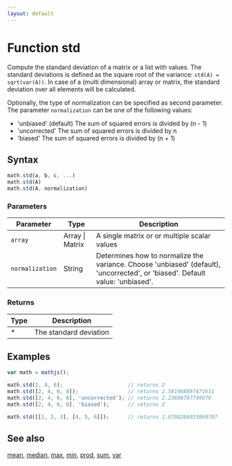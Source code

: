 ```yaml
---
layout: default
---
```


# Function std

Compute the standard deviation of a matrix or a  list with values.
The standard deviations is defined as the square root of the variance:
`std(A) = sqrt(var(A))`.
In case of a (multi dimensional) array or matrix, the standard deviation
over all elements will be calculated.

Optionally, the type of normalization can be specified as second
parameter. The parameter `normalization` can be one of the following values:

- 'unbiased' (default) The sum of squared errors is divided by (n - 1)
- 'uncorrected'        The sum of squared errors is divided by n
- 'biased'             The sum of squared errors is divided by (n + 1)


## Syntax

```js
math.std(a, b, c, ...)
math.std(A)
math.std(A, normalization)
```

### Parameters

Parameter | Type | Description
--------- | ---- | -----------
`array` | Array &#124; Matrix |  A single matrix or or multiple scalar values
`normalization` | String |  Determines how to normalize the variance. Choose 'unbiased' (default), 'uncorrected', or 'biased'. Default value: 'unbiased'.

### Returns

Type | Description
---- | -----------
* | The standard deviation


## Examples

```js
var math = mathjs();

math.std(2, 4, 6);                     // returns 2
math.std([2, 4, 6, 8]);                // returns 2.581988897471611
math.std([2, 4, 6, 8], 'uncorrected'); // returns 2.23606797749979
math.std([2, 4, 6, 8], 'biased');      // returns 2

math.std([[1, 2, 3], [4, 5, 6]]);      // returns 1.8708286933869707
```


## See also

[mean](mean.html),
[median](median.html),
[max](max.html),
[min](min.html),
[prod](prod.html),
[sum](sum.html),
[var](var.html)


<!-- Note: This file is automatically generated from source code comments. Changes made in this file will be overridden. -->
